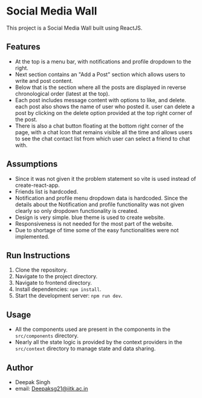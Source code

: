 # Social Media Wall

This project is a Social Media Wall built using ReactJS.

## Features

- At the top is a menu bar, with notifications and profile dropdown to the right.
- Next section contains an "Add a Post" section which allows users to write and post content.
- Below that is the section where all the posts are displayed in reverse chronological order (latest at the top).
- Each post includes message content with options to like, and delete. each post also shows the name of user who posted it. user can delete a post by clicking on the delete option provided at the top right corner of the post.
- There is also a chat button floating at the bottom right corner of the page, with a chat Icon that remains visible all the time and allows users to see the chat contact list from which user can select a friend to chat with.

## Assumptions

- Since it was not given it the problem statement so vite is used instead of create-react-app. 
- Friends list is hardcoded.
- Notification and profile menu dropdown data is hardcoded. Since the details about the Notification and profile functionality was not given clearly so only dropdown functionality is created.
- Design is very simple. blue theme is used to create website.
- Responsiveness is not needed for the most part of the website.
- Due to shortage of time some of the easy functionalities were not implemented.

## Run Instructions

1. Clone the repository.
2. Navigate to the project directory.
3. Navigate to frontend directory.
3. Install dependencies: `npm install`.
4. Start the development server: `npm run dev`.


## Usage

- All the components used are present in the components in the `src/components` directory.
- Nearly all the state logic is provided by the context providers in the `src/context` directory to manage state and data sharing.

## Author

- Deepak Singh
- email: Deepaksg21@iitk.ac.in